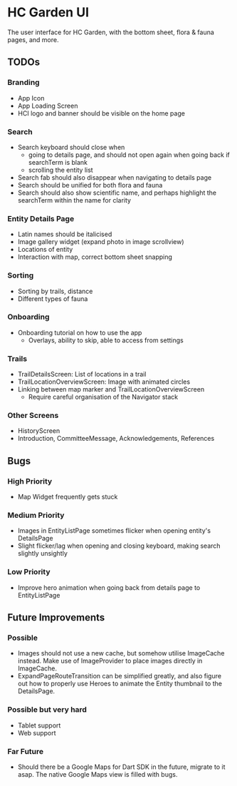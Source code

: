# HC Garden UI

The user interface for HC Garden, with the bottom sheet, flora & fauna pages, and more.

## TODOs

### Branding
- App Icon
- App Loading Screen
- HCI logo and banner should be visible on the home page

### Search
- Search keyboard should close when
	- going to details page, and should not open again when going back if searchTerm is blank
	- scrolling the entity list
- Search fab should also disappear when navigating to details page
- Search should be unified for both flora and fauna
- Search should also show scientific name, and perhaps highlight the searchTerm within the name for clarity

### Entity Details Page
- Latin names should be italicised
- Image gallery widget (expand photo in image scrollview)
- Locations of entity
- Interaction with map, correct bottom sheet snapping

### Sorting
- Sorting by trails, distance
- Different types of fauna

### Onboarding
- Onboarding tutorial on how to use the app
	- Overlays, ability to skip, able to access from settings

### Trails
- TrailDetailsScreen: List of locations in a trail
- TrailLocationOverviewScreen: Image with animated circles
- Linking between map marker and TrailLocationOverviewScreen
	- Require careful organisation of the Navigator stack

### Other Screens
- HistoryScreen
- Introduction, CommitteeMessage, Acknowledgements, References

## Bugs

### High Priority

- Map Widget frequently gets stuck

### Medium Priority

- Images in EntityListPage sometimes flicker when opening entity's DetailsPage
- Slight flicker/lag when opening and closing keyboard, making search slightly unsightly

### Low Priority

- Improve hero animation when going back from details page to EntityListPage

## Future Improvements

### Possible
- Images should not use a new cache, but somehow utilise ImageCache instead. Make use of ImageProvider to place images directly in ImageCache.
- ExpandPageRouteTransition can be simplified greatly, and also figure out how to properly use Heroes to animate the Entity thumbnail to the DetailsPage.

### Possible but very hard
- Tablet support
- Web support

### Far Future
- Should there be a Google Maps for Dart SDK in the future, migrate to it asap. The native Google Maps view is filled with bugs.
